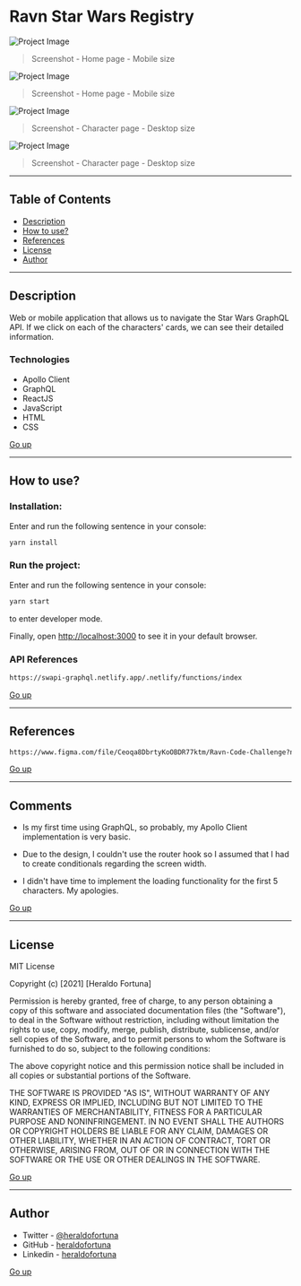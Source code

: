 # Ravn Star Wars Registry

![Project Image](./src/assets/screenshot1.png)

> Screenshot - Home page - Mobile size

![Project Image](./src/assets/screenshot2.png)

> Screenshot - Home page - Mobile size

![Project Image](./src/assets/screenshot3.png)

> Screenshot - Character page - Desktop size

![Project Image](./src/assets/screenshot4.png)

> Screenshot - Character page - Desktop size

---

## Table of Contents

- [Description](#description)
- [How to use?](#how-to-use)
- [References](#references)
- [License](#license)
- [Author](#author)

---

## Description

Web or mobile application that allows us to navigate the Star Wars GraphQL API. If we click on each of the characters' cards, we can see their detailed information.

### Technologies

- Apollo Client
- GraphQL
- ReactJS
- JavaScript
- HTML
- CSS

[Go up](#ravn-star-wars-registry)

---

## How to use?

### Installation:

Enter and run the following sentence in your console:

```html
yarn install
```

### Run the project:

Enter and run the following sentence in your console:

```html
yarn start
```

to enter developer mode.

Finally, open [http://localhost:3000](http://localhost:3000) to see it in your default browser.

### API References

```html
https://swapi-graphql.netlify.app/.netlify/functions/index
```

[Go up](#ravn-star-wars-registry)

---

## References

```html
https://www.figma.com/file/Ceoqa8DbrtyKoOBDR77ktm/Ravn-Code-Challenge?node-id=0%3A1
```

[Go up](#ravn-star-wars-registry)

---

## Comments

- Is my first time using GraphQL, so probably, my Apollo Client implementation is very basic.

- Due to the design, I couldn't use the router hook so I assumed that I had to create conditionals regarding the screen width.

- I didn't have time to implement the loading functionality for the first 5 characters. My apologies.

[Go up](#ravn-star-wars-registry)

---

## License

MIT License

Copyright (c) [2021] [Heraldo Fortuna]

Permission is hereby granted, free of charge, to any person obtaining a copy
of this software and associated documentation files (the "Software"), to deal
in the Software without restriction, including without limitation the rights
to use, copy, modify, merge, publish, distribute, sublicense, and/or sell
copies of the Software, and to permit persons to whom the Software is
furnished to do so, subject to the following conditions:

The above copyright notice and this permission notice shall be included in all
copies or substantial portions of the Software.

THE SOFTWARE IS PROVIDED "AS IS", WITHOUT WARRANTY OF ANY KIND, EXPRESS OR
IMPLIED, INCLUDING BUT NOT LIMITED TO THE WARRANTIES OF MERCHANTABILITY,
FITNESS FOR A PARTICULAR PURPOSE AND NONINFRINGEMENT. IN NO EVENT SHALL THE
AUTHORS OR COPYRIGHT HOLDERS BE LIABLE FOR ANY CLAIM, DAMAGES OR OTHER
LIABILITY, WHETHER IN AN ACTION OF CONTRACT, TORT OR OTHERWISE, ARISING FROM,
OUT OF OR IN CONNECTION WITH THE SOFTWARE OR THE USE OR OTHER DEALINGS IN THE
SOFTWARE.

[Go up](#ravn-star-wars-registry)

---

## Author

- Twitter - [@heraldofortuna](https://twitter.com/heraldofortuna)
- GitHub - [heraldofortuna](https://github.com/heraldofortuna)
- Linkedin - [heraldofortuna](https://www.linkedin.com/in/heraldo-fortuna/)

[Go up](#ravn-star-wars-registry)
